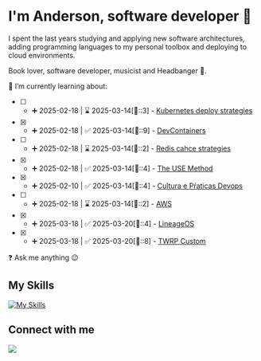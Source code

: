 # I'm Anderson, software developer 🚀

I spent the last years studying and applying new software architectures, adding programming languages to my personal toolbox and deploying to cloud environments.

Book lover, software developer, musicist and Headbanger 🤘.

🌱 I’m currently learning about:

- [ ] - ➕ 2025-02-18 | ⌛ 2025-03-14[🍅::3] - [Kubernetes deploy strategies](https://www.udemy.com/course/kubernetes-power-profissional-formacao-inicial-completa/?couponCode=KEEPLEARNINGBR")
- [X] - ➕ 2025-02-18 | ✅ 2025-03-14[🍅::9] - [DevContainers](https://containers.dev/)
- [ ] - ➕ 2025-02-18 | ⌛ 2025-03-14[🍅::2] - [Redis cahce strategies](https://docs.aws.amazon.com/whitepapers/latest/database-caching-strategies-using-redis/caching-patterns.html)
- [X] - ➕ 2025-02-18 | ✅ 2025-03-14[🍅::4] - [The USE Method](https://www.brendangregg.com/usemethod.html)
- [X] - ➕ 2025-02-10 | ✅ 2025-03-14[🍅::4] - [Cultura e Pŕaticas Devops](https://www.pucminas.br/destaques/Paginas/default.aspx)
- [ ] - ➕ 2025-02-18 | ⌛ 2025-03-14[🍅::2] - [AWS](https://www.awseducate.com/)
- [X] - ➕ 2025-03-18 | ✅ 2025-03-20[🍅::4] - [LineageOS](https://lineageos.org/)
- [X] - ➕ 2025-03-18 | ✅ 2025-03-20[🍅::8] - [TWRP Custom](https://twrp.me/)

❓ Ask me anything 😉

## My Skills

[![My Skills](https://skillicons.dev/icons?i=linux,bash,aws,javascript,typescript,dotnet,nodejs,nestjs,docker,git,go,md,terraform,dynamodb,postgres,mongodb,mysql,postman,rabbitmq&perline=7)](https://skillicons.dev)
</td><td valign="top" width="33%">

## Connect with me

<div align="left">
<a href="https://linktr.ee/oalemos" target="_blank">
<img src="https://img.shields.io/badge/linktree-profile-green" style="margin-bottom: 5px;" />
</a>
</div>
<br/>
